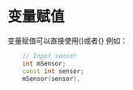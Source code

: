 # 变量赋值
变量赋值可以直接使用()或者{}
例如：

```c++
    // Input sensor
    int mSensor;
    const int sensor;
    mSensor(sensor), 
    
```